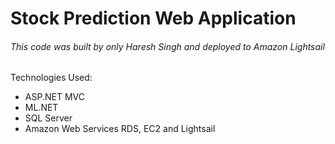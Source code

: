# Stock Prediction Web Application

###### This code was built by only Haresh Singh and deployed to Amazon Lightsail

Technologies Used:
- ASP.NET MVC 
- ML.NET
- SQL Server
- Amazon Web Services RDS, EC2 and Lightsail

